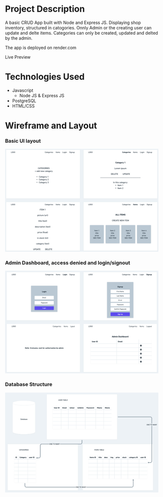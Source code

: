 # Project Description

A basic CRUD App built with Node and Express JS. Displaying shop inventory, structured in catogories. Onnly Admin or the creating user can update and delte items. Categories can only be created, updated and delted by the admin.

The app is deployed on render.com

Live Preview

# Technologies Used

- Javascript
  - Node JS & Express JS
- PostgreSQL
- HTML/CSS

# Wireframe and Layout

### Basic UI layout

![User Interface](/wireframe-screenshots/UI.png)

### Admin Dashboard, access denied and login/signout

![Permission Screens](/wireframe-screenshots/Admin-users.png)

### Database Structure

![Database](/wireframe-screenshots/Database.png)
